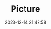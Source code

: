 ---
weight: 1
images:
- /images/edited/129.jpeg
title: Picture
date: 2023-12-14 21:42:58
tags: [luminarneo,work,ilce7m3,person]
---